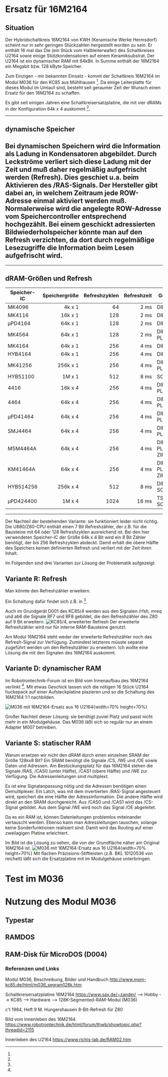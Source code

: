 # Ersatz für 16M2164

## Situation
Der Hybridschaltkreis 16M2164 von KWH (Keramische Werke Hermsdorf) scheint nur in sehr geringen Stückzahlen hergestellt worden zu sein. Er enthält 16 mal das Die (ein Stück vom Halbleiterwafer) des Schaltkreises U2164 sowie einige Stützkondensatoren auf einem Keramiksubstrat.
Der U2164 ist ein dynamischer RAM mit 64kBit.
In Summe enthält der 16M2164 ein Megabit bzw. 128 kByte Speicher.

Zum Einzigen - mir bekannten Einsatz - kommt der Schaltkreis 16M2164 im Modul M036 für den KC85 aus Mühlhausen [^1]. 
Da einige Leiterplatte für dieses Modul im Umlauf sind, besteht seit geraumer Zeit der Wunsch einen Ersatz für den 16M2164 zu schaffen.

Es gibt seit einigen Jahren eine Schaltkreisersatzplatine, die mit vier dRAMs in der Konfiguration 64k x 4 auskommt [^2].

---
## dynamische Speicher

Bei dynamischen Speichern wird die Information als Ladung in Kondensatoren abgebildet. Durch Leckströme verliert sich diese Ladung mit der Zeit und muß daher regelmäßig aufgefrischt werden (Refresh). Dies geschiet u.a. beim Aktivieren des /RAS-Signals. Der Hersteller gibt dabei an, in welchem Zeitraum jede ROW-Adresse einmal aktiviert werden muß. Normalerweise wird die angelegte ROW-Adresse vom Speichercontroller entsprechend hochgezählt. Bei einem geschickt adressierten Bildwiederholspeicher könnte man auf den Refresh verzichten, da dort durch regelmäßige Lesezugriffe die Information beim Lesen aufgefrischt wird.
---

---
## dRAM-Größen und Refresh

Speicher-IC | Speichergröße | Refreshzyklen | Refreshzeit | Gehäuse
----------- | ------------: | ------------: | ----------: | -------
MK4096      |   4k x 1      |   64          |  2 ms       | DIP16
MK4116      |  16k x 1      |  128          |  2 ms       | DIP16
µPD4164     |  64k x 1      |  128          |  2 ms       | DIP16
MK4564      |  64k x 1      |  128          |  2 ms       | DIP16, PLCC18
MK4164      |  64k x 1      |  256          |  4 ms       | DIP16
HYB4164     |  64k x 1      |  256          |  4 ms       | DIP16
MK41256     | 256k x 1      |  256          |  4 ms       | DIP16, PLCC18
HYB51100    |   1M x 1      |  512          |  8 ms       | SOJ26
4416        |  16k x 4      |  256          |  4 ms       | DIP18, PLCC18
4464        |  64k x 4      |  256          |  4 ms       | DIP18, PLCC18
µPD41464    |  64k x 4      |  256          |  4 ms       | DIP18, PLCC18
SMJ4464     |  64k x 4      |  256          |  4 ms       | DIP18, PLCC18
M5M4464A    |  64k x 4      |  256          |  4 ms       | DIP18, PLCC18, ZIP20
KM41464A    |  64k x 4      |  256          |  4 ms       | DIP18, PLCC18, ZIP20
HYB514256   | 256k x 4      |  512          |  8 ms       | DIP20, SOJ26/20
µPD424400   |   1M x 4      | 1024          | 16 ms       | TSOP26, SOJ26/20

---

Der Nachteil der bestehenden Variante: sie funktioniert leider nicht richtig.
Die U880/Z80-CPU enthält einen 7 Bit Refreshzähler, der z.B. für die Bausteine mit 64 oder 128 Refreshzyklen ausreichend ist.
Bei den hier verwendeten Speicher-IC der Größe 64k x 4 Bit wird ein 8 Bit Zähler benötigt, der bis 256 Refreshzyklen abdeckt.
Damit erhält die obere Hälfte des Speichers keinen definierten Refresh und verliert mit der Zeit ihren Inhalt.

Im Folgenden sind drei Varianten zur Lösung der Problematik aufgezeigt:

## Variante R: Refresh
Man könnte den Refreshzähler erweitern. 

Ein Schaltung dafür findet sich z.B. in [^3].

Auch im Grundgerät D001 des KC85/4 werden aus den Signalen /rfsh, mreq und ab6 die Signale RF7 und RF8 gebildet, die den Refreshzähler des Z80 auf 9 Bit erweitern:
![KC85/4, erweiterter Refresh](Bilder/KC85_RF7_RF8.jpg)
Der erweiterte Refreshzähler wird nur für interne RAM-Bausteine genutzt.

Am Modul 16M2164 steht weder der erweiterte Refreshzähler noch das Refresh-Signal zur Verfügung.
Zumindest letzteres müsste separat zugeführt werden um den Refreshzähler zu erweitern.
Ich wollte eine Lösung die mit den Signalen des 16M2164 auskommt.

## Variante D: dynamischer RAM
Im Robotrontechnik-Forum ist ein Bild vom Innenaufbau des 16M2164 verlinkt [^4]. Mit etwas Geschick lassen sich die nötigen 16 Stück U2164 huckepack auf einer Aufsteckplatine plazieren und so die Schaltung des 16M2164 1:1 nachbilden.

![M036 mit 16M2164-Ersatz aus 16 U2164](Bilder/M036_mit_dRAM.jpg){width=70% height=70%}

Großer Nachteil dieser Lösung: sie benötigt zuviel Platz und passt nicht mehr in ein Modulgehäuse.
Das M036 läßt sich so regulär nur an einem Adapter M007 betreiben.


## Variante S: statischer RAM
Warum ersetzen wir nicht den dRAM durch einen einzelnen SRAM der Größe 128kx8 Bit?
Ein SRAM benötigt die Signale /CS, /WE und /OE sowie Daten und Adressen.
Am Bestückungsplatz für das 16M2164 stehen die Signale /RAS, /CAS0 (unter Hälfte), /CAS1 (obere Hälfte) und /WE zur Verfügung. Die Adressenleitungen sind multiplext.

Es ist eine Signalanpassung nötig und die Adressen benötigen einen Demultiplexer.
Ein Latch, was mit dem invertierten /RAS-Signal angesteuert wird, speichert die eine Hälfte der Adressinformation. Die andere Hälfte wird direkt an den SRAM durchgereicht. Aus /CAS0 und /CAS1 wird das /CS-Signal gebildet. Aus dem Signal /WE wird noch das Signal /OE abgeleitet.

Da es ein RAM ist, können Datenleitungen problemlos miteinander vertauscht werden. Ebenso kann man Adressleitungen tauschen, solange keine Sonderfunktionen realisiert sind.
Damit wird das Routing auf einer zweilagigen Platine erleichtert.

Im Bild ist die Lösung zu sehen, die von der Grundfläche näher am Original 16M2164 ist.
![M036 mit 16M2164-Ersatz aus 16 U2164](Bilder/M036_mit_SRAM.jpg){width=70% height=70%}
Mit flachen Präzisions-Stiftleisten (z.B. BKL 10120536 von reichelt) läßt sich die Ersatzplatine mit im Modulgehäuse unterbringen.

# Test im M036 #

# Nutzung des Modul M036 #

## Typestar ##

## RAMDOS ##

## RAM-Disk für MicroDOS (D004) ##

### Referenzen und Links
[^1]:
Modul M036, Beschreibung, Bilder und Handbuch
http://www.mpm-kc85.de/html/m036_segram128k.htm

[^2]:
Schaltkreisersatzplatine 16M2164
https://www.sax.de/~zander/ --> Hobby --> KC85 --> Hardware --> 128K-Segmented-RAM-Modul (M036)

[^3]:
c't 1984, Heft 9 
M. Hungershausen
8-Bit-Refresh für Z80

[^4]:
Bild vom Innenleben des 16M2164
https://www.robotrontechnik.de/html/forum/thwb/showtopic.php?threadid=2115

Innenleben des U2164
https://www.richis-lab.de/RAM02.htm
